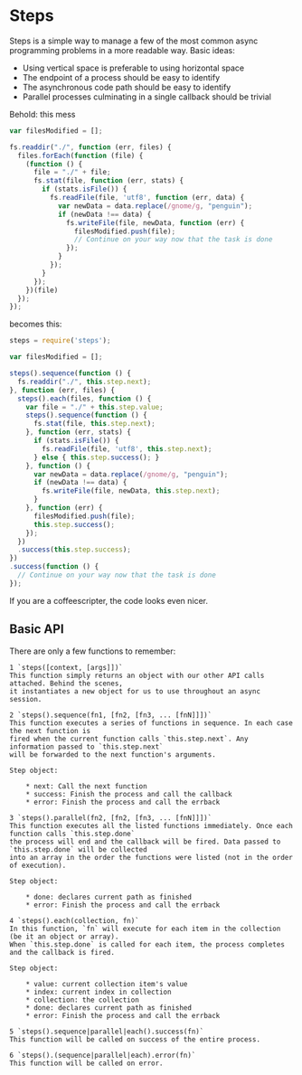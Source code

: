 # Steps

Steps is a simple way to manage a few of the most common async programming problems in a more readable way.
Basic ideas:

  * Using vertical space is preferable to using horizontal space
  * The endpoint of a process should be easy to identify
  * The asynchronous code path should be easy to identify
  * Parallel processes culminating in a single callback should be trivial

Behold: this mess

```javascript
var filesModified = [];

fs.readdir("./", function (err, files) {
  files.forEach(function (file) {
    (function () {
      file = "./" + file;
      fs.stat(file, function (err, stats) {
        if (stats.isFile()) {
          fs.readFile(file, 'utf8', function (err, data) {
            var newData = data.replace(/gnome/g, "penguin");
            if (newData !== data) {
              fs.writeFile(file, newData, function (err) {
                filesModified.push(file);
                // Continue on your way now that the task is done
              });
            }
          });
        }
      });
    })(file)
  });
});
```

becomes this:

```javascript
steps = require('steps');

var filesModified = [];

steps().sequence(function () {
  fs.readdir("./", this.step.next);
}, function (err, files) {
  steps().each(files, function () {
    var file = "./" + this.step.value;
    steps().sequence(function () {
      fs.stat(file, this.step.next);
    }, function (err, stats) {
      if (stats.isFile()) {
        fs.readFile(file, 'utf8', this.step.next);
      } else { this.step.success(); }
    }, function () {
      var newData = data.replace(/gnome/g, "penguin");
      if (newData !== data) {
        fs.writeFile(file, newData, this.step.next);
      }
    }, function (err) {
      filesModified.push(file);
      this.step.success();
    });
  })
  .success(this.step.success);
})
.success(function () {
  // Continue on your way now that the task is done
});
```

If you are a coffeescripter, the code looks even nicer.

## Basic API

There are only a few functions to remember:

    1 `steps([context, [args]])`
    This function simply returns an object with our other API calls attached. Behind the scenes,
    it instantiates a new object for us to use throughout an async session.
    
    2 `steps().sequence(fn1, [fn2, [fn3, ... [fnN]]])`
    This function executes a series of functions in sequence. In each case the next function is
    fired when the current function calls `this.step.next`. Any information passed to `this.step.next`
    will be forwarded to the next function's arguments.
    
    Step object:
    
        * next: Call the next function
        * success: Finish the process and call the callback
        * error: Finish the process and call the errback
  
    3 `steps().parallel(fn2, [fn2, [fn3, ... [fnN]]])`
    This function executes all the listed functions immediately. Once each function calls `this.step.done`
    the process will end and the callback will be fired. Data passed to `this.step.done` will be collected
    into an array in the order the functions were listed (not in the order of execution).
    
    Step object:
    
        * done: declares current path as finished
        * error: Finish the process and call the errback
    
    4 `steps().each(collection, fn)`
    In this function, `fn` will execute for each item in the collection (be it an object or array).
    When `this.step.done` is called for each item, the process completes and the callback is fired.
    
    Step object:
    
        * value: current collection item's value
        * index: current index in collection
        * collection: the collection
        * done: declares current path as finished
        * error: Finish the process and call the errback
      
    5 `steps().sequence|parallel|each().success(fn)`
    This function will be called on success of the entire process.
    
    6 `steps().(sequence|parallel|each).error(fn)`
    This function will be called on error.